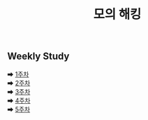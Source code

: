 <div align="center">
  <h1> 모의 해킹 </h1>
  <br />
</div>

## Weekly Study

➡ [1주차](https://github.com/yws-318/Penetration-Testing/tree/main/Master%20Plan/Week%201)<br />
➡ [2주차](https://github.com/yws-318/Penetration-Testing/tree/main/Master%20Plan/Week%202)<br />
➡ [3주차](https://github.com/yws-318/Penetration-Testing/tree/main/Master%20Plan/Week%203)<br />
➡ [4주차](https://github.com/yws-318/Penetration-Testing/tree/main/Master%20Plan/Week%204)<br />
➡ [5주차](https://github.com/yws-318/Penetration-Testing/tree/main/Master%20Plan/Week%205)<br />
